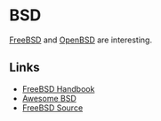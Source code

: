 # BSD

[FreeBSD](https://www.freebsd.org/) and [OpenBSD](https://www.openbsd.org) are interesting.

## Links

* [FreeBSD Handbook](https://www.freebsd.org/doc/en_US.ISO8859-1/books/handbook/index.html)
* [Awesome BSD](https://github.com/DiscoverBSD/awesome-bsd#readme)
* [FreeBSD Source](https://github.com/freebsd/freebsd)


